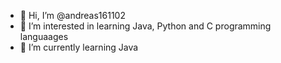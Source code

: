 - 👋 Hi, I’m @andreas161102
- 👀 I’m interested in learning Java, Python and C programming languaages
- 🌱 I’m currently learning Java

<!---
andreas161102/andreas161102 is a ✨ special ✨ repository because its `README.md` (this file) appears on your GitHub profile.
You can click the Preview link to take a look at your changes.
--->
